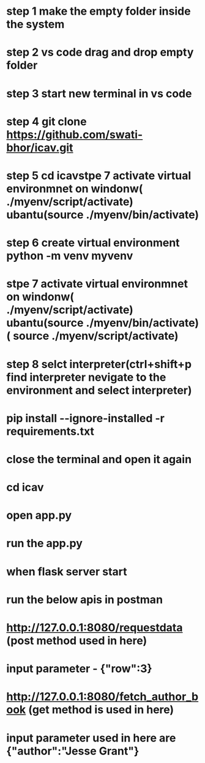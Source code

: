 # step 1 make the empty folder inside the system
# step 2  vs code drag and drop empty folder
# step 3 start new terminal in vs code
# step 4 git clone https://github.com/swati-bhor/icav.git
# step 5 cd icavstpe 7 activate virtual environmnet on windonw( ./myenv/script/activate) ubantu(source ./myenv/bin/activate)
# step 6 create virtual environment python -m venv myvenv
# stpe 7 activate virtual environmnet on windonw( ./myenv/script/activate) ubantu(source ./myenv/bin/activate)( source ./myenv/script/activate)
# step 8 selct interpreter(ctrl+shift+p find interpreter nevigate to the environment and select interpreter)
# pip install --ignore-installed -r requirements.txt
# close the terminal and open it again
# cd icav
# open app.py
# run the app.py
# when flask server start
# run the below apis in postman
#  http://127.0.0.1:8080/requestdata (post method used in here)
#  input parameter - {"row":3}
#  http://127.0.0.1:8080/fetch_author_book (get method is used in here)
# input parameter used in here are {"author":"Jesse Grant"}


